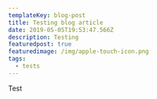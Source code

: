 ```yaml
---
templateKey: blog-post
title: Testing blog article
date: 2019-05-05T19:53:47.566Z
description: Testing
featuredpost: true
featuredimage: /img/apple-touch-icon.png
tags:
  - tests
---
```

Test
